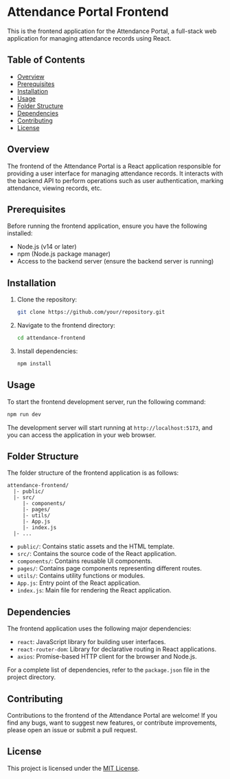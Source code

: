 # Attendance Portal Frontend

This is the frontend application for the Attendance Portal, a full-stack web application for managing attendance records using React.

## Table of Contents

- [Overview](#overview)
- [Prerequisites](#prerequisites)
- [Installation](#installation)
- [Usage](#usage)
- [Folder Structure](#folder-structure)
- [Dependencies](#dependencies)
- [Contributing](#contributing)
- [License](#license)

## Overview

The frontend of the Attendance Portal is a React application responsible for providing a user interface for managing attendance records. It interacts with the backend API to perform operations such as user authentication, marking attendance, viewing records, etc.

## Prerequisites

Before running the frontend application, ensure you have the following installed:

- Node.js (v14 or later)
- npm (Node.js package manager)
- Access to the backend server (ensure the backend server is running)

## Installation

1. Clone the repository:

   ```bash
   git clone https://github.com/your/repository.git
   ```

2. Navigate to the frontend directory:

   ```bash
   cd attendance-frontend
   ```

3. Install dependencies:

   ```bash
   npm install
   ```

## Usage

To start the frontend development server, run the following command:

```bash
npm run dev
```

The development server will start running at `http://localhost:5173`, and you can access the application in your web browser.

## Folder Structure

The folder structure of the frontend application is as follows:

```
attendance-frontend/
  |- public/
  |- src/
     |- components/
     |- pages/
     |- utils/
     |- App.js
     |- index.js
  |- ...
```

- `public/`: Contains static assets and the HTML template.
- `src/`: Contains the source code of the React application.
- `components/`: Contains reusable UI components.
- `pages/`: Contains page components representing different routes.
- `utils/`: Contains utility functions or modules.
- `App.js`: Entry point of the React application.
- `index.js`: Main file for rendering the React application.

## Dependencies

The frontend application uses the following major dependencies:

- `react`: JavaScript library for building user interfaces.
- `react-router-dom`: Library for declarative routing in React applications.
- `axios`: Promise-based HTTP client for the browser and Node.js.

For a complete list of dependencies, refer to the `package.json` file in the project directory.

## Contributing

Contributions to the frontend of the Attendance Portal are welcome! If you find any bugs, want to suggest new features, or contribute improvements, please open an issue or submit a pull request.

## License

This project is licensed under the [MIT License](LICENSE).